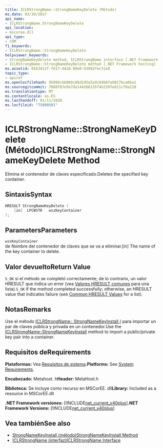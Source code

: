 ```yaml
---
title: ICLRStrongName::StrongNameKeyDelete (Método)
ms.date: 03/30/2017
api_name:
- ICLRStrongName.StrongNameKeyDelete
api_location:
- mscoree.dll
api_type:
- COM
f1_keywords:
- ICLRStrongName::StrongNameKeyDelete
helpviewer_keywords:
- StrongNameKeyDelete method, ICLRStrongName interface [.NET Framework hosting]
- ICLRStrongName::StrongNameKeyDelete method [.NET Framework hosting]
ms.assetid: 0163412f-f617-4428-89e0-03992fec31e8
topic_type:
- apiref
ms.openlocfilehash: 95098cbb060c06d2d5a5a4c04b6fa9017bca66a1
ms.sourcegitcommit: 7088f87e9a7da144266135f4b2397e611cf0a228
ms.translationtype: MT
ms.contentlocale: es-ES
ms.lasthandoff: 01/11/2020
ms.locfileid: "75899591"
---
```

# <a name="iclrstrongnamestrongnamekeydelete-method"></a><span data-ttu-id="9f086-102">ICLRStrongName::StrongNameKeyDelete (Método)</span><span class="sxs-lookup"><span data-stu-id="9f086-102">ICLRStrongName::StrongNameKeyDelete Method</span></span>
<span data-ttu-id="9f086-103">Elimina el contenedor de claves especificado.</span><span class="sxs-lookup"><span data-stu-id="9f086-103">Deletes the specified key container.</span></span>  
  
## <a name="syntax"></a><span data-ttu-id="9f086-104">Sintaxis</span><span class="sxs-lookup"><span data-stu-id="9f086-104">Syntax</span></span>  
  
```cpp  
HRESULT StrongNameKeyDelete (  
    [in]  LPCWSTR   wszKeyContainer  
);  
```  
  
## <a name="parameters"></a><span data-ttu-id="9f086-105">Parameters</span><span class="sxs-lookup"><span data-stu-id="9f086-105">Parameters</span></span>  
 `wszKeyContainer`  
 <span data-ttu-id="9f086-106">de Nombre del contenedor de claves que se va a eliminar.</span><span class="sxs-lookup"><span data-stu-id="9f086-106">[in] The name of the key container to delete.</span></span>  
  
## <a name="return-value"></a><span data-ttu-id="9f086-107">Valor devuelto</span><span class="sxs-lookup"><span data-stu-id="9f086-107">Return Value</span></span>  
 <span data-ttu-id="9f086-108">`S_OK` si el método se completó correctamente; de lo contrario, un valor HRESULT que indica un error (vea [Valores HRESULT comunes](/windows/win32/seccrypto/common-hresult-values) para una lista).</span><span class="sxs-lookup"><span data-stu-id="9f086-108">`S_OK` if the method completed successfully; otherwise, an HRESULT value that indicates failure (see [Common HRESULT Values](/windows/win32/seccrypto/common-hresult-values) for a list).</span></span>  
  
## <a name="remarks"></a><span data-ttu-id="9f086-109">Notas</span><span class="sxs-lookup"><span data-stu-id="9f086-109">Remarks</span></span>  
 <span data-ttu-id="9f086-110">Use el método [ICLRStrongName:: StrongNameKeyInstall (](../../../../docs/framework/unmanaged-api/hosting/iclrstrongname-strongnamekeyinstall-method.md) para importar un par de claves pública y privada en un contenedor.</span><span class="sxs-lookup"><span data-stu-id="9f086-110">Use the [ICLRStrongName::StrongNameKeyInstall](../../../../docs/framework/unmanaged-api/hosting/iclrstrongname-strongnamekeyinstall-method.md) method to import a public/private key pair into a container.</span></span>  
  
## <a name="requirements"></a><span data-ttu-id="9f086-111">Requisitos de</span><span class="sxs-lookup"><span data-stu-id="9f086-111">Requirements</span></span>  
 <span data-ttu-id="9f086-112">**Plataformas:** Vea [Requisitos de sistema](../../../../docs/framework/get-started/system-requirements.md).</span><span class="sxs-lookup"><span data-stu-id="9f086-112">**Platforms:** See [System Requirements](../../../../docs/framework/get-started/system-requirements.md).</span></span>  
  
 <span data-ttu-id="9f086-113">**Encabezado:** Metahost. h</span><span class="sxs-lookup"><span data-stu-id="9f086-113">**Header:** MetaHost.h</span></span>  
  
 <span data-ttu-id="9f086-114">**Biblioteca:** Se incluye como recurso en MSCorEE. dll</span><span class="sxs-lookup"><span data-stu-id="9f086-114">**Library:** Included as a resource in MSCorEE.dll</span></span>  
  
 <span data-ttu-id="9f086-115">**.NET Framework versiones:** [!INCLUDE[net_current_v40plus](../../../../includes/net-current-v40plus-md.md)]</span><span class="sxs-lookup"><span data-stu-id="9f086-115">**.NET Framework Versions:** [!INCLUDE[net_current_v40plus](../../../../includes/net-current-v40plus-md.md)]</span></span>  
  
## <a name="see-also"></a><span data-ttu-id="9f086-116">Vea también</span><span class="sxs-lookup"><span data-stu-id="9f086-116">See also</span></span>

- [<span data-ttu-id="9f086-117">StrongNameKeyInstall (método)</span><span class="sxs-lookup"><span data-stu-id="9f086-117">StrongNameKeyInstall Method</span></span>](../../../../docs/framework/unmanaged-api/hosting/iclrstrongname-strongnamekeyinstall-method.md)
- [<span data-ttu-id="9f086-118">ICLRStrongName (interfaz)</span><span class="sxs-lookup"><span data-stu-id="9f086-118">ICLRStrongName Interface</span></span>](../../../../docs/framework/unmanaged-api/hosting/iclrstrongname-interface.md)
